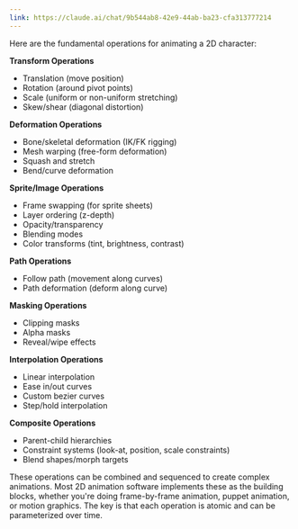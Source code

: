 ```yaml
---
link: https://claude.ai/chat/9b544ab8-42e9-44ab-ba23-cfa313777214
---
```

Here are the fundamental operations for animating a 2D character:

**Transform Operations**
- Translation (move position)
- Rotation (around pivot points)
- Scale (uniform or non-uniform stretching)
- Skew/shear (diagonal distortion)

**Deformation Operations**
- Bone/skeletal deformation (IK/FK rigging)
- Mesh warping (free-form deformation)
- Squash and stretch
- Bend/curve deformation

**Sprite/Image Operations**
- Frame swapping (for sprite sheets)
- Layer ordering (z-depth)
- Opacity/transparency
- Blending modes
- Color transforms (tint, brightness, contrast)

**Path Operations**
- Follow path (movement along curves)
- Path deformation (deform along curve)

**Masking Operations**
- Clipping masks
- Alpha masks
- Reveal/wipe effects

**Interpolation Operations**
- Linear interpolation
- Ease in/out curves
- Custom bezier curves
- Step/hold interpolation

**Composite Operations**
- Parent-child hierarchies
- Constraint systems (look-at, position, scale constraints)
- Blend shapes/morph targets

These operations can be combined and sequenced to create complex animations. Most 2D animation software implements these as the building blocks, whether you're doing frame-by-frame animation, puppet animation, or motion graphics. The key is that each operation is atomic and can be parameterized over time.